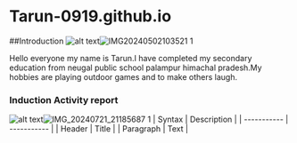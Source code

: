 # Tarun-0919.github.io
##Introduction
![alt text](image.jpg)![IMG20240502103521 1](https://github.com/user-attachments/assets/690b47ef-c67c-485f-b786-8d41365c2538)



Hello everyone my name is Tarun.I have completed my secondary education from neugal public school palampur himachal pradesh.My hobbies are playing outdoor games and to make others laugh.
### Induction Activity report
![alt text](image.jpg)![IMG_20240721_21185687 1](https://github.com/user-attachments/assets/fcdef0fd-3b3d-4e57-aa6f-b977ad08c26c)
| Syntax | Description |
| ----------- | ----------- |
| Header | Title |
| Paragraph | Text |
